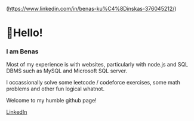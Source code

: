 (https://www.linkedin.com/in/benas-ku%C4%8Dinskas-376045212/)
<h1>👋Hello!</h1>
<h3>I am Benas</h3>
<p>Most of my experience is with websites, particularly with node.js and SQL DBMS such as MySQL and Microsoft SQL server.</p>
<p>I occassionally solve some leetcode / codeforce exercises, some math problems and other fun logical whatnot.</p>
<p>Welcome to my humble github page!</p>


<a href="https://www.linkedin.com/in/benas-ku%C4%8Dinskas-376045212/">LinkedIn</a>

